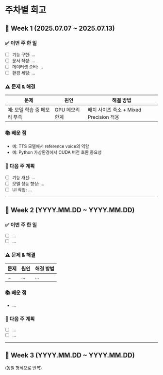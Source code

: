 # 주차별 회고

## 📅 Week 1 (2025.07.07 ~ 2025.07.13)
### ✅ 이번 주 한 일
- [ ] 기능 구현: ...
- [ ] 문서 작성: ...
- [ ] 데이터셋 준비: ...
- [ ] 환경 세팅: ...

### ⚠️ 문제 & 해결
| 문제 | 원인 | 해결 방법 |
|------|------|-----------|
| 예: 모델 학습 중 메모리 부족 | GPU 메모리 한계 | 배치 사이즈 축소 + Mixed Precision 적용 |

### 📚 배운 점
- 예: TTS 모델에서 reference voice의 역할
- 예: Python 가상환경에서 CUDA 버전 호환 중요성

### 🎯 다음 주 계획
- [ ] 기능 개선: ...
- [ ] 모델 성능 향상: ...
- [ ] UI 작업: ...

---

## 📅 Week 2 (YYYY.MM.DD ~ YYYY.MM.DD)
### ✅ 이번 주 한 일
- [ ] ...
- [ ] ...

### ⚠️ 문제 & 해결
| 문제 | 원인 | 해결 방법 |
|------|------|-----------|
| ...  | ...  | ...       |

### 📚 배운 점
- ...

### 🎯 다음 주 계획
- [ ] ...
- [ ] ...

---

## 📅 Week 3 (YYYY.MM.DD ~ YYYY.MM.DD)
(동일 형식으로 반복)
